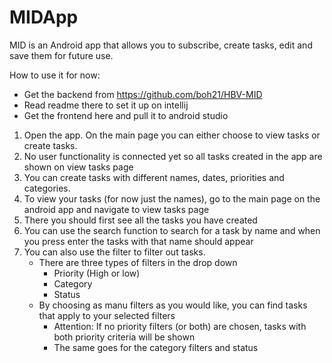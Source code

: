 # MIDApp 
MID is an Android app that allows you to subscribe, create tasks, edit and save them for future use.

How to use it for now:
- Get the backend from https://github.com/boh21/HBV-MID
- Read readme there to set it up on intellij
- Get the frontend here and pull it to android studio

1. Open the app. On the main page you can either choose to view tasks or create tasks.
2. No user functionality is connected yet so all tasks created in the app are shown on view tasks page
3. You can create tasks with different names, dates, priorities and categories.
4. To view your tasks (for now just the names), go to the main page on the android app and navigate to view tasks page
5. There you should first see all the tasks you have created
6. You can use the search function to search for a task by name and when you press enter the tasks with that name should appear
7. You can also use the filter to filter out tasks.
    - There are three types of filters in the drop down
        - Priority (High or low)
        - Category 
        - Status
    - By choosing as manu filters as you would like, you can find tasks that apply to your selected filters
         - Attention: If no priority filters (or both) are chosen, tasks with both priority criteria will be shown
         - The same goes for the category filters and status
